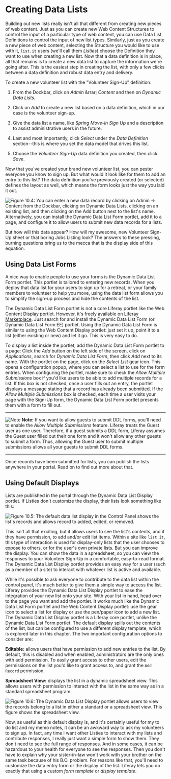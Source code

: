# Creating Data Lists [](id=creating-data-lists)

Building out new lists really isn't all that different from creating new pieces
of web content. Just as you can create new Web Content Structures to control the
input of a particular type of web content, you can use Data List Definitions to
control the input of new list types. Similarly, just as you create a new piece
of web content, selecting the Structure you would like to use with it, `list.it`
users (we'll call them *Listies*) choose the Definition they want to use when
creating a new list. Now that a data definition is in place, all that remains is
to create a new data list to capture the information we're going after. This is
the easiest step in creating the list, with only a few clicks between a data
definition and robust data entry and delivery.

To create a new volunteer list with the "Volunteer Sign-Up" definition:

1. From the Dockbar, click on *Admin* &rrar; *Content* and then on *Dynamic Data
   Lists*.

2. Click on *Add* to create a new list based on a data definition, which in our
   case is the volunteer sign-up.

3. Give the data list a name, like *Spring Move-In Sign Up* and a description to
   assist administrative users in the future.

4. Last and most importantly, click *Select* under the *Data Definition*
   section--this is where you set the data model that drives this list.

5. Choose the *Volunteer Sign-Up* data definition you created, then click
   *Save*.

Now that you've created your brand new volunteer list, you can pester everyone
you know to sign up. But what would it look like for them to add an entry to
this list? The data definition you've previously created (or selected) defines
the layout as well, which means the form looks just the way you laid it out. 

![Figure 10.4: You can enter a new data record by clicking on *Admin* &rarr; *Content* from the Dockbar, clicking on *Dynamic Data Lists*, clicking on an existing list, and then clicking on the *Add* button next to the list's name. Alternatively, you can install the Dynamic Data List Form portlet, add it to a page, and configure it to allow users to submit new data records for a lists.](../../images/05-ddl-add-record.png)

But how will this data appear? How will my awesome, new Volunteer Sign-Up sheet
or that boring Jobs Listing look? The answers to these pressing, burning
questions bring us to the mecca that is the display side of this equation.

## Using Data List Forms 

A nice way to enable people to use your forms is the Dynamic Data List Form
portlet. This portlet is tailored to entering new records. When you deploy that
data list for your users to sign up for a retreat, or your family members to
volunteer to help you move, using the data list form allows you to simplify the
sign-up process and hide the contents of the list.

The Dynamic Data List Form portlet is not a core Liferay portlet like the Web
Content Display portlet. However, it's freely available on [Liferay Marketplace](http://www.liferay.com/marketplace). Just search for and install
the Dynamic Data List Form (or Dynamic Data List Form EE) portlet. Using the
Dynamic Data List Form is similar to using the Web Content Display portlet: just
set it up, point it to a list (either existing or new) and let it go. This is
very easy to do. 

To display a list inside the portlet, add the Dynamic Data List Form portlet to
a page: Click the *Add* button on the left side of the screen, click on
*Applications*, search for *Dynamic Data List Form*, then click *Add* next to
its name. With the portlet on the page, click on the *Select List* gear icon.
This opens a configuration popup, where you can select a list to use for the
form entries. When configuring the portlet, make sure to check the *Allow
Multiple Submissions* box if you'd like users to be able to add multiple records
for a list. If this box is not checked, once a user fills out an entry, the
portlet displays a message stating that a record has already been submitted. If
the *Allow Multiple Submissions* box is checked, each time a user visits your
page with the Sign-Up form, the Dynamic Data List Form portlet presents them
with a form to fill out.

---

 ![Note](../../images/tip.png) **Note:** If you want to allow guests to submit
 DDL forms, you'll need to enable the *Allow Multiple Submissions* feature.
 Liferay treats the Guest user as one user. Therefore, if a guest submits a DDL
 form, Liferay assumes the Guest user filled out their one form and it won't
 allow any other guests to submit a form. Thus, allowing the Guest user to
 submit multiple submissions allows all your guests to submit DDL forms.

---

Once records have been submitted for lists, you can publish the lists anywhere
in your portal. Read on to find out more about that. 

## Using Default Displays 

Lists are published in the portal through the Dynamic Data List Display portlet.
If Listies don't customize the display, their lists look something like this:

![Figure 10.5: The default data list display in the Control Panel shows the list's records and allows record to added, edited, or removed.](../../images/05-ddl-list-display.png)

This isn't all that exciting, but it allows users to see the list's contents,
and if they have permission, to add and/or edit list items. Within a site like
`list.it`, this type of interaction is used for display-only lists that the user
chooses to expose to others, or for the user's own private lists. But you can
improve the display. You can show the data in a spreadsheet, so you can view the
responses to your Volunteer Sign-Up in a comfortable, easy-to-read format. The
Dynamic Data List Display portlet provides an easy way for a user (such as a
member of a site) to interact with whatever list is active and available.

While it's possible to ask everyone to contribute to the data list within the
control panel, it's much better to give them a simple way to access the list.
Liferay provides the Dynamic Data List Display portlet to ease the integration
of your new list onto your site. With your list in hand, head over to the page
you want and add the portlet. It works much like the Dynamic Data List Form
portlet and the Web Content Display portlet: use the gear icon to select a list
for display or use the pen/paper icon to add a new list. The Dynamic Data List
Display portlet is a Liferay core portlet, unlike the Dynamic Data List Form
portlet. The default display spills out the contents of the list, but can be
configured to use a different display template, which is explored later in this
chapter. The two important configuration options to consider are:

**Editable:** allows users that have permission to add new entries to the list.
By default, this is disabled and when enabled, administrators are the only ones
with add permission. To easily grant access to other users, edit the permissions
on the list you'd like to grant access to, and grant the `Add Record`
permission.

**Spreadsheet View:** displays the list in a dynamic spreadsheet view. This
allows users with permission to interact with the list in the same way as in a
standard spreadsheet program.

![Figure 10.6: The Dynamic Data List Display portlet allows users to view the records belong to a list in either a standard or a spreadsheet view. This figure shows the spreadsheet view.](../../images/05-ddl-spreadsheet-view.png)

Now, as useful as this default display is, and it's certainly useful for my to
do list and my memo notes, it can be an awkward way to ask my volunteers to sign
up. In fact, any time I want other Listies to interact with my lists and
contribute responses, I really just want a simple form to show them. They don't
need to see the full range of responses. And in some cases, it can be hazardous
to your health for everyone to see the responses. Then you don't have to explain
why your sister-in-law won't work with your brother on the same task because of
his B.O. problem. For reasons like that, you'll need to customize the data entry
form or the display of the list. Liferay lets you do exactly that using a custom
*form template* or *display template*. 
